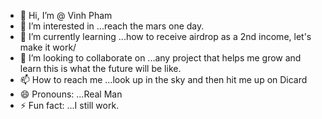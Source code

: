 - 👋 Hi, I’m @ Vinh Pham
- 👀 I’m interested in ...reach the mars one day.
- 🌱 I’m currently learning ...how to receive airdrop as a 2nd income, let's make it work/
- 💞️ I’m looking to collaborate on ...any project that helps me grow and learn this is what the future will be like.
- 📫 How to reach me ...look up in the sky and then hit me up on Dicard
- 😄 Pronouns: ...Real Man 
- ⚡ Fun fact: ...I still work.

<!---
VintageGrow/VintageGrow is a ✨ special ✨ repository because its `README.md` (this file) appears on your GitHub profile.
You can click the Preview link to take a look at your changes.
--->

